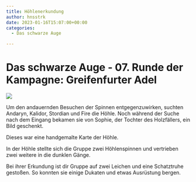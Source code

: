 ```yaml
---
title: Höhlenerkundung
author: hnsstrk
date: 2023-01-16T15:07:00+00:00
categories:
  - Das schwarze Auge

---
```

# Das schwarze Auge - 07. Runde der Kampagne: Greifenfurter Adel

![](/uploads/hnsstrk_dark_cave_with_some_blue_glowing_crystals_d263c49f-3809-4e9c-9d90-857c087937d5-768x512.png)

Um den andauernden Besuchen der Spinnen entgegenzuwirken, suchten Andaryn, Kalidor, Stordian und Fire die Höhle. Noch während der Suche nach dem Eingang bekamen sie von Sophie, der Tochter des Holzfällers, ein Bild geschenkt.

Dieses war eine handgemalte Karte der Höhle.

In der Höhle stellte sich die Gruppe zwei Höhlenspinnen und vertrieben zwei weitere in die dunklen Gänge.

Bei ihrer Erkundung ist dir Gruppe auf zwei Leichen und eine Schatztruhe gestoßen. So konnten sie einige Dukaten und etwas Ausrüstung bergen.
